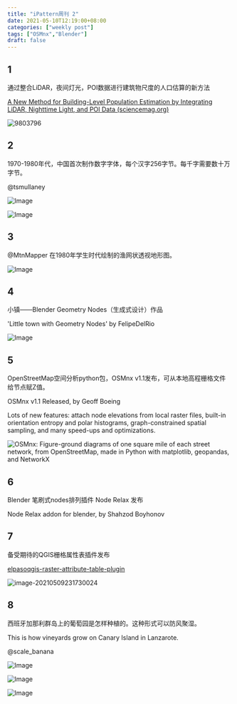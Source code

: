 ```yaml
---
title: "iPattern周刊 2"
date: 2021-05-10T12:19:00+08:00
categories: ["weekly post"]
tags: ["OSMnx","Blender"]
draft: false
---
```


## 1

通过整合LiDAR，夜间灯光，POI数据进行建筑物尺度的人口估算的新方法

[A New Method for Building-Level Population Estimation by Integrating LiDAR, Nighttime Light, and POI Data (sciencemag.org)](https://spj.sciencemag.org/journals/remotesensing/2021/9803796/)


![9803796](https://tva1.sinaimg.cn/large/008i3skNgy1gqlqtrx9owj30gk0bi7b5.jpg)


## 2

1970-1980年代，中国首次制作数字字体，每个汉字256字节。每千字需要数十万字节。

@tsmullaney

![Image](https://tva1.sinaimg.cn/large/008i3skNgy1gqlqrsdx69j30wh0hg76y.jpg)



![Image](https://tva1.sinaimg.cn/large/008i3skNgy1gqlqrx3p7dj30u00yq78g.jpg)

## 3

@MtnMapper 在1980年学生时代绘制的渔网状透视地形图。

![Image](https://tva1.sinaimg.cn/large/008i3skNgy1gqlqs15h5ij31040ms455.jpg)

## 4

小镇——Blender Geometry Nodes（生成式设计）作品

'Little town with Geometry Nodes' by FelipeDelRio

![Image](https://tva1.sinaimg.cn/large/008i3skNgy1gqlqs4n1esj30u011i7wh.jpg)

## 5

OpenStreetMap空间分析python包，OSMnx v1.1发布，可从本地高程栅格文件给节点赋Z值。

OSMnx v1.1 Released, by Geoff Boeing

Lots of new features: attach node elevations from local raster files, built-in orientation entropy and polar histograms, graph-constrained spatial sampling, and many speed-ups and optimizations.

![OSMnx: Figure-ground diagrams of one square mile of each street network, from OpenStreetMap, made in Python with matplotlib, geopandas, and NetworkX](https://tva1.sinaimg.cn/large/008i3skNgy1gqlqs8jjnoj30g40cygow.jpg)

## 6

Blender 笔刷式nodes排列插件 Node Relax 发布

Node Relax addon for blender, by Shahzod Boyhonov

## 7

备受期待的QGIS栅格属性表插件发布

[elpaso](https://github.com/elpaso)[qgis-raster-attribute-table-plugin](https://github.com/elpaso/qgis-raster-attribute-table-plugin)

![image-20210509231730024](https://tva1.sinaimg.cn/large/008i3skNgy1gqlqsdq47dj31hc0u07wj.jpg)

## 8

西班牙加那利群岛上的葡萄园是怎样种植的。这种形式可以防风聚湿。

This is how vineyards grow on Canary Island in Lanzarote.

@scale_banana

![Image](https://tva1.sinaimg.cn/large/008i3skNgy1gqlqsgi4rpj30m80etjsv.jpg)

![Image](https://tva1.sinaimg.cn/large/008i3skNgy1gqlqsjda5pj30pk0j6tc6.jpg)

![Image](https://tva1.sinaimg.cn/large/008i3skNgy1gqlqsmpe4nj30sg0d5mzg.jpg)

